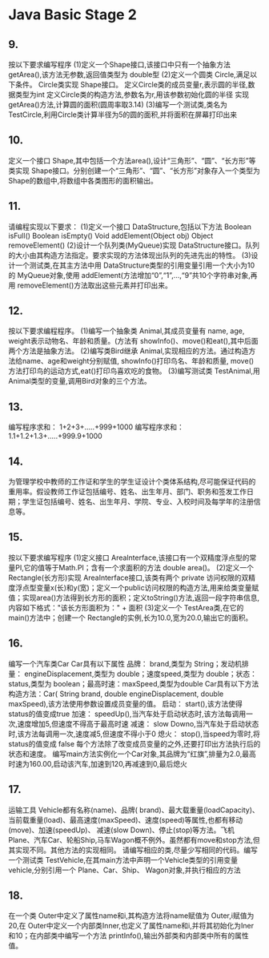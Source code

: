 # Java Basic Stage 2



## 9.

按以下要求编写程序
(1)定义一个Shape接口,该接口中只有一个抽象方法 getArea(),该方法无参数,返回值类型为 double型
(2)定义一个圆类 Circle,满足以下条件。
Circle类实现 Shape接口。
定义Circle类的成员变量r,表示圆的半径,数据类型为int
定义Circle类的构造方法,参数名为r,用该参数初始化圆的半径
实现 getArea()方法,计算圆的面积(圆周率取3.14)
(3)编写一个测试类,类名为 TestCircle,利用Circle类计算半径为5的圆的面积,并将面积在屏幕打印出来

## 10.

定义一个接口 Shape,其中包括一个方法area(),设计“三角形”、“圆”、“长方形”等类实现 Shape接口。分别创建一个“三角形”、“圆”、“长方形”对象存入一个类型为Shape的数组中,将数组中各类图形的面积输出。

## 11.

请编程实现以下要求：
(1)定义一个接口 DataStructure,包括以下方法
Boolean isFull()
Boolean isEmpty()
Void addElement(Object obj)
Object removeElement()
(2)设计一个队列类(MyQueue)实现 DataStructure接口。队列的大小由其构造方法指定。要求实现的方法体现出队列的先进先出的特性。
(3)设计一个测试类,在其主方法中用 DataStructure类型的引用变量引用一个大小为10的 MyQueue对象,使用 addElement(方法增加“0”,“1”,…,“9”共10个字符串对象,再用 removeElement()方法取出这些元素并打印出来。

## 12.

按以下要求编程程序。
(1)编写一个抽象类 Animal,其成员变量有 name, age, weight表示动物名、年龄和质量。(方法有 showInfo()、move()和eat(),其中后面两个方法是抽象方法。
(2)编写类Bird继承 Animal,实现相应的方法。通过构造方法给name、age和weight分别赋值, showInfo()打印鸟名、年龄和质量, move()方法打印鸟的运动方式,eat()打印鸟喜欢吃的食物。
(3)编写测试类 TestAnimal,用 Animal类型的变量,调用Bird对象的三个方法。

## 13.

编写程序求和： 1+2+3+.....+999+1000
编写程序求和： 1.1+1.2+1.3+.....+999.9+1000

## 14.

为管理学校中教师的工作证和学生的学生证设计个类体系结构,尽可能保证代码的重用率。假设教师工作证包括编号、姓名、出生年月、部门、职务和签发工作日期；学生证包括编号、姓名、出生年月、学院、专业、入校时间及每学年的注册信息等。

## 15.

按以下要求编写程序
(1)定义接口 Arealnterface,该接口有一个双精度浮点型的常量PI,它的值等于Math.PI；含有一个求面积的方法 double area()。
(2)定义一个 Rectangle(长方形)实现 AreaInterface接口,该类有两个 private 访问权限的双精度浮点型变量x(长)和y(宽)；定义一个public访问权限的构造方法,用来给类变量赋值；实现area()方法得到长方形的面积；定义toString()方法,返回一段字符串信息,内容如下格式："该长方形面积为：" + 面积
(3)定义一个 TestArea类,在它的main()方法中；创建一个 Rectangle的实例,长为10.0,宽为20.0,输出它的面积。

## 16.

编写一个汽车类Car
Car具有以下属性
品牌： brand,类型为 String；发动机排量： engineDisplacement,类型为 double；速度speed,类型为 double；状态：status,类型为 boolean；最高时速：maxSpeed,类型为double
Car具有以下方法
构造方法：Car( String brand, double engineDisplacement, double maxSpeed),该方法使用参数设置成员变量的值。
启动： start(),该方法使得 status的值变成true
加速： speedUp(),当汽车处于启动状态时,该方法每调用一次,速度增加5,但速度不得高于最高时速
减速： slow Downo,当汽车处于启动状态时,该方法每调用一次,速度减5,但速度不得小于0
熄火： stop(),当speed为零时,将 status的值变成 false
每个方法除了改变成员变量的之外,还要打印出方法执行后的状态和速度。
编写main方法实例化一个Car对象,其品牌为“红旗”,排量为2.0,最高时速为160.00,启动该汽车,加速到120,再减速到0,最后熄火

## 17.

运输工具 Vehicle都有名称(name)、品牌( brand)、最大载重量(loadCapacity)、当前载重量(load)、最高速度(maxSpeed)、速度(speed)等属性,也都有移动(move)、加速(speedUp)、
减速(slow Down)、停止(stop)等方法。飞机 Plane、汽车Car、轮船Ship,马车Wagon概不例外。虽然都有move和stop方法,但其实现不同。其他方法的实现相同。
请编写相应的类,尽量少写相同的代码。编写一个测试类 TestVehicle,在其main方法中声明一个Vehicle类型的引用变量 vehicle,分别引用一个 Plane、Car、Ship、 Wagon对象,并执行相应的方法

## 18.

在一个类 Outer中定义了属性name和i,其构造方法将name赋值为 Outer,i赋值为20,在 Outer中定义一个内部类Inner,也定义了属性name和i,并将其初始化为Iner和10；在内部类中编写一个方法 printInfo(),输出外部类和内部类中所有的属性值。


